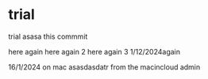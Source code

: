 # trial
trial
asasa
this commmit 

here again 
here again 2
here again 3
1/12/2024again

16/1/2024 on mac
asasdasdatr from the macincloud admin